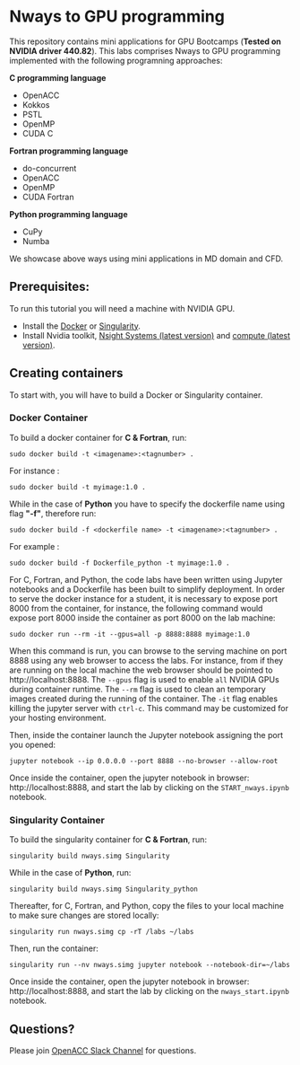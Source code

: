 # Nways to GPU programming
This repository contains mini applications for GPU Bootcamps (**Tested on NVIDIA driver 440.82**). This labs comprises Nways to GPU programming implemented with the following programning approaches:

**C programming language**
  - OpenACC
  - Kokkos
  - PSTL
  - OpenMP
  - CUDA C
  
  
  
**Fortran programming language**
  - do-concurrent
  - OpenACC
  - OpenMP
  - CUDA Fortran
  
  
**Python programming language**
  - CuPy
  - Numba

We showcase above ways using mini applications in MD domain and CFD.

## Prerequisites:
To run this tutorial you will need a machine with NVIDIA GPU.

- Install the [Docker](https://docs.docker.com/get-docker/) or [Singularity](https://sylabs.io/docs/]).
- Install Nvidia toolkit, [Nsight Systems (latest version)](https://developer.nvidia.com/nsight-systems) and [compute (latest version)](https://developer.nvidia.com/nsight-compute).

## Creating containers
To start with, you will have to build a Docker or Singularity container.

### Docker Container
To build a docker container for **C & Fortran**, run:

`sudo docker build -t <imagename>:<tagnumber> .`

For instance :


`sudo docker build -t myimage:1.0 .`

While in the case of **Python** you have to specify the dockerfile name using flag **"-f"**, therefore run:

`sudo docker build -f <dockerfile name> -t <imagename>:<tagnumber> .`

For example :

`sudo docker build -f Dockerfile_python -t myimage:1.0 .`


For C, Fortran, and Python, the code labs have been written using Jupyter notebooks and a Dockerfile has been built to simplify deployment. In order to serve the docker instance for a student, it is necessary to expose port 8000 from the container, for instance, the following command would expose port 8000 inside the container as port 8000 on the lab machine:

`sudo docker run --rm -it --gpus=all -p 8888:8888 myimage:1.0`

When this command is run, you can browse to the serving machine on port 8888 using any web browser to access the labs. For instance, from if they are running on the local machine the web browser should be pointed to http://localhost:8888. The `--gpus` flag is used to enable `all` NVIDIA GPUs during container runtime. The `--rm` flag is used to clean an temporary images created during the running of the container. The `-it` flag enables killing the jupyter server with `ctrl-c`. This command may be customized for your hosting environment.


Then, inside the container launch the Jupyter notebook assigning the port you opened:

`jupyter notebook --ip 0.0.0.0 --port 8888 --no-browser --allow-root`


Once inside the container, open the jupyter notebook in browser: http://localhost:8888, and start the lab by clicking on the `START_nways.ipynb` notebook.

### Singularity Container

To build the singularity container for **C & Fortran**, run: 

`singularity build nways.simg Singularity`

While in the case of **Python**, run:

`singularity build nways.simg Singularity_python`

Thereafter, for C, Fortran, and Python, copy the files to your local machine to make sure changes are stored locally:

`singularity run nways.simg cp -rT /labs ~/labs`

Then, run the container:

`singularity run --nv nways.simg jupyter notebook --notebook-dir=~/labs`

Once inside the container, open the jupyter notebook in browser: http://localhost:8888, and start the lab by clicking on the `nways_start.ipynb` notebook.


## Questions?
Please join [OpenACC Slack Channel](https://openacclang.slack.com/messages/openaccusergroup) for questions.
